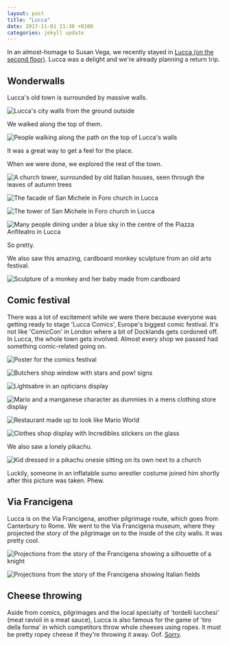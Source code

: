 ```yaml
---
layout: post
title: "Lucca"
date: 2017-11-01 21:30 +0100
categories: jekyll update
---
```


In an almost-homage to Susan Vega, we recently stayed in [Lucca (on the second floor)](http://youtu.be/VZt7J0iaUD0?t=26s). Lucca was a delight and we're already planning a return trip.

## Wonderwalls

Lucca's old town is surrounded by massive walls.

![Lucca's city walls from the ground outside](https://github.com/tombye/trexit/raw/gh-pages/assets/images/lucca-walls.jpg)

We walked along the top of them.

![People walking along the path on the top of Lucca's walls](https://github.com/tombye/trexit/raw/gh-pages/assets/images/lucca-walls-from-on-top.jpg)

It was a great way to get a feel for the place.

When we were done, we explored the rest of the town. 

![A church tower, surrounded by old Italian houses, seen through the leaves of autumn trees](https://github.com/tombye/trexit/raw/gh-pages/assets/images/lucca-buildings-and-church-tower.jpg)

![The facade of San Michele in Foro church in Lucca](https://github.com/tombye/trexit/raw/gh-pages/assets/images/san-michele-in-foro-facade-lucca.jpg)

![The tower of San Michele in Foro church in Lucca](https://github.com/tombye/trexit/raw/gh-pages/assets/images/san-michele-in-foro-tower-lucca.jpg)

![Many people dining under a blue sky in the centre of the Piazza Anfiteatro in Lucca](https://github.com/tombye/trexit/raw/gh-pages/assets/images/piazza-anfiteatro-lucca.jpg)

So pretty.

We also saw this amazing, cardboard monkey sculpture from an old arts festival.

![Sculpture of a monkey and her baby made from cardboard](https://github.com/tombye/trexit/raw/gh-pages/assets/images/lucca-monkey-sculpture-front.jpg)

## Comic festival

There was a lot of excitement while we were there because everyone was getting ready to stage 'Lucca Comics', Europe's biggest comic festival. It's not like 'ComicCon' in London where a bit of Docklands gets cordoned off. In Lucca, the whole town gets involved. Almost every shop we passed had something comic-related going on.

![Poster for the comics festival](https://github.com/tombye/trexit/raw/gh-pages/assets/images/comic-fest-poster.jpg)

![Butchers shop window with stars and pow! signs](https://github.com/tombye/trexit/raw/gh-pages/assets/images/comic-fest-butchers-shop.jpg)

![Lightsabre in an opticians display](https://github.com/tombye/trexit/raw/gh-pages/assets/images/comic-fest-lightsaber-in-opticians-window.jpg)

![Mario and a manganese character as dummies in a mens clothing store display]( https://github.com/tombye/trexit/raw/gh-pages/assets/images/comic-fest-mario-in-shirt-shop-display.jpg)

![Restaurant made up to look like Mario World](https://github.com/tombye/trexit/raw/gh-pages/assets/images/comic-fest-mario-restaurant.jpg)

![Clothes shop display with Incredibles stickers on the glass](https://github.com/tombye/trexit/raw/gh-pages/assets/images/comic-fest-incredibles-clothes-shop-display.jpg)

We also saw a lonely pikachu.

![Kid dressed in a pikachu onesie sitting on its own next to a church](https://github.com/tombye/trexit/raw/gh-pages/assets/images/lonely-pikachu.jpg)

Luckily, someone in an inflatable sumo wrestler costume joined him shortly after this picture was taken. Phew.

## Via Francigena

Lucca is on the Via Francigena, another pilgrimage route, which goes from Canterbury to Rome. We went to the Via Francigena museum, where they projected the story of the pilgrimage on to the inside of the city walls. It was pretty cool.

![Projections from the story of the Francigena showing a silhouette of a knight](https://github.com/tombye/trexit/raw/gh-pages/assets/images/francigena-video-silhouette.jpg)

![Projections from the story of the Francigena showing Italian fields](https://github.com/tombye/trexit/raw/gh-pages/assets/images/francigena-video-fields-and-trees.jpg)

## Cheese throwing

Aside from comics, pilgrimages and the local specialty of 'tordelli lucchesi' (meat ravioli in a meat sauce), Lucca is also famous for the game of 'tiro della forma' in which competitors throw whole cheeses using ropes. It must be pretty ropey cheese if they're throwing it away. Oof. [Sorry](https://youtu.be/fRh_vgS2dFE?t=1m21s).
